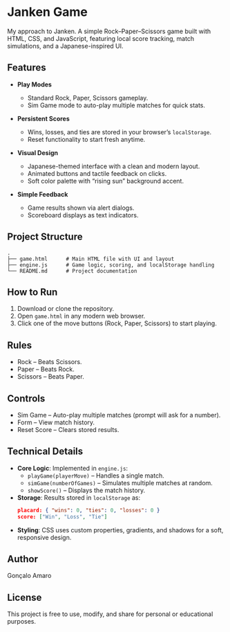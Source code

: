 # Janken Game

My approach to Janken. A simple Rock–Paper–Scissors game built with HTML, CSS, and JavaScript, featuring local score tracking, match simulations, and a Japanese-inspired UI.

## Features

- **Play Modes**
  - Standard Rock, Paper, Scissors gameplay.
  - Sim Game mode to auto-play multiple matches for quick stats.

- **Persistent Scores**
  - Wins, losses, and ties are stored in your browser’s `localStorage`.
  - Reset functionality to start fresh anytime.

- **Visual Design**
  - Japanese-themed interface with a clean and modern layout.
  - Animated buttons and tactile feedback on clicks.
  - Soft color palette with “rising sun” background accent.

- **Simple Feedback**
  - Game results shown via alert dialogs.
  - Scoreboard displays as text indicators.

## Project Structure

```
.
├── game.html      # Main HTML file with UI and layout
├── engine.js      # Game logic, scoring, and localStorage handling
└── README.md      # Project documentation
```

## How to Run

1. Download or clone the repository.
2. Open `game.html` in any modern web browser.
3. Click one of the move buttons (Rock, Paper, Scissors) to start playing.

## Rules

- Rock – Beats Scissors.
- Paper – Beats Rock.
- Scissors – Beats Paper.

## Controls

- Sim Game – Auto-play multiple matches (prompt will ask for a number).
- Form – View match history.
- Reset Score – Clears stored results.

## Technical Details

- **Core Logic**: Implemented in `engine.js`:
  - `playGame(playerMove)` – Handles a single match.
  - `simGame(numberOfGames)` – Simulates multiple matches at random.
  - `showScore()` – Displays the match history.
- **Storage**: Results stored in `localStorage` as:
  ```json
  placard: { "wins": 0, "ties": 0, "losses": 0 }
  score: ["Win", "Loss", "Tie"]
  ```
- **Styling**: CSS uses custom properties, gradients, and shadows for a soft, responsive design.

## Author

Gonçalo Amaro

## License

This project is free to use, modify, and share for personal or educational purposes.
